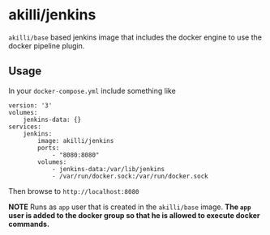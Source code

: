 # akilli/jenkins

`akilli/base` based jenkins image that includes the docker engine to use the docker pipeline plugin.

## Usage

In your `docker-compose.yml` include something like

    version: '3'
    volumes:
        jenkins-data: {}
    services:
        jenkins:
            image: akilli/jenkins
            ports:
                - "8080:8080"
            volumes:
                - jenkins-data:/var/lib/jenkins
                - /var/run/docker.sock:/var/run/docker.sock

Then browse to `http://localhost:8080`

**NOTE**
Runs as `app` user that is created in the `akilli/base` image. **The `app` user is added to the docker group so that he 
is allowed to execute docker commands.**  
